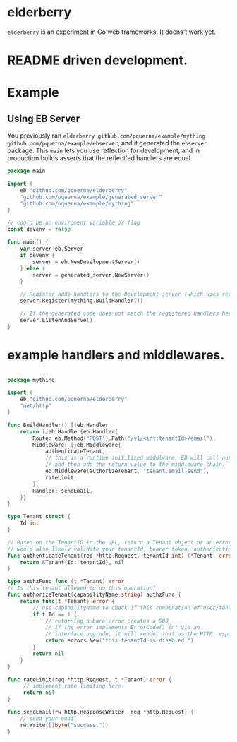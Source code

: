 # elderberry

`elderberry` is an experiment in Go web frameworks.  It doens't work yet.

# README driven development.

# Example

## Using EB Server

You previously ran `elderberry github.com/pquerna/example/mything github.com/pquerna/example/ebserver`, and it generated the `ebserver` package. This `main` lets you use reflection for development, and in production builds asserts that the reflect'ed handlers are equal.

```go
package main

import (
	eb "github.com/pquerna/elderberry"
	"github.com/pquerna/example/generated_server"
	"github.com/pquerna/example/mything"
)

// could be an enviroment variable or flag
const devenv = false

func main() {
	var server eb.Server
	if devenv {
		server = eb.NewDevelopmentServer()
	} else {
		server = generated_server.NewServer()
	}

	// Register adds handlers to the Development server (which uses reflection
	server.Register(mything.BuildHandler())

	// If the generated code does not match the registered handlers here when using `generated_server`, elderberry will panic().
	server.ListenAndServe()
}

```

# example handlers and middlewares.

```go

package mything

import (
	eb "github.com/pquerna/elderberry"
	"net/http"
)

func BuildHandler() []eb.Handler
	return []eb.Handler{eb.Handler{
		Route: eb.Method("POST").Path("/v1/<int:tenantId>/email"),
		Middleware: []eb.Middleware{
			authenticateTenant,
			// this is a runtime initilized middlware, EB will call authorizeTenant with any parameters
			// and then add the return value to the middleware chain.
			eb.Middleware(authorizeTenant, "tenant.email.send"),
			rateLimit,
		},
		Handler: sendEmail,
	}}
}

type Tenant struct {
	Id int	
}

// Based on the TenantID in the URL, return a Tenant object or an error.
// would also likely validate your tenantId, bearer token, authenication, etc here.
func authenticateTenant(req *http.Request, tenantId int) (*Tenant, error) {
	return &Tenant{Id: tenantId}, nil
}

type authzFunc func (t *Tenant) error
// Is this tenant allowed to do this operation?
func authorizeTenant(capabilityName string) authzFunc {
	return func(t *Tenant) error {
		// use capabilityName to check if this combination of user/tenant can do this operation.
		if t.Id == 1 {
			// returning a bare error creates a 500
			// If the error implements ErrorCode() int via an
			// interface upgrade, it will render that as the HTTP response code.
			return errors.New("this tenantId is disabled.")
		}
		return nil
	}	
}

func rateLimit(req *http.Request, t *Tenant) error {
	 // implement rate limiting here
	 return nil
}

func sendEmail(rw http.ResponseWriter, req *http.Request) {
	// send your email
	rw.Write([]byte("success."))
}

```

